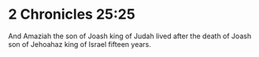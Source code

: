# 2 Chronicles 25:25

And Amaziah the son of Joash king of Judah lived after the death of Joash son of Jehoahaz king of Israel fifteen years.